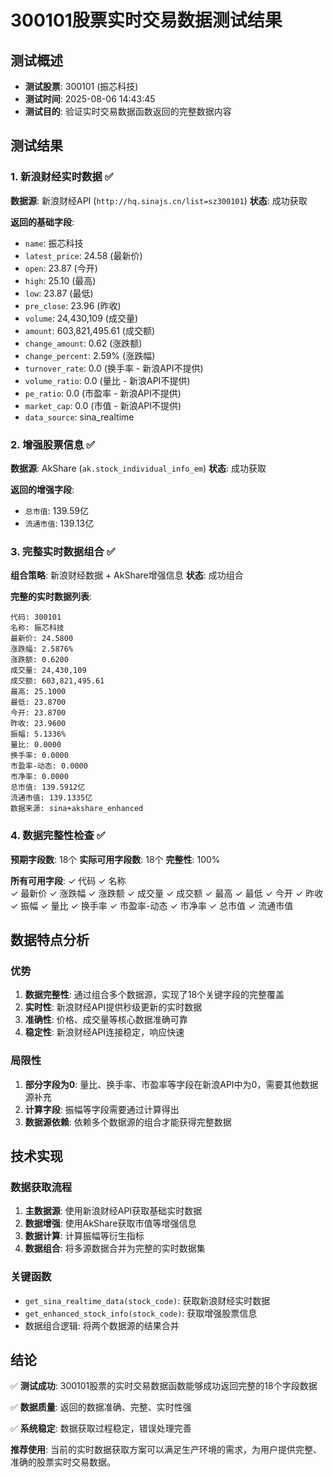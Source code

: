 # 300101股票实时交易数据测试结果

## 测试概述
- **测试股票**: 300101 (振芯科技)
- **测试时间**: 2025-08-06 14:43:45
- **测试目的**: 验证实时交易数据函数返回的完整数据内容

## 测试结果

### 1. 新浪财经实时数据 ✅
**数据源**: 新浪财经API (`http://hq.sinajs.cn/list=sz300101`)
**状态**: 成功获取

**返回的基础字段**:
- `name`: 振芯科技
- `latest_price`: 24.58 (最新价)
- `open`: 23.87 (今开)
- `high`: 25.10 (最高)
- `low`: 23.87 (最低)
- `pre_close`: 23.96 (昨收)
- `volume`: 24,430,109 (成交量)
- `amount`: 603,821,495.61 (成交额)
- `change_amount`: 0.62 (涨跌额)
- `change_percent`: 2.59% (涨跌幅)
- `turnover_rate`: 0.0 (换手率 - 新浪API不提供)
- `volume_ratio`: 0.0 (量比 - 新浪API不提供)
- `pe_ratio`: 0.0 (市盈率 - 新浪API不提供)
- `market_cap`: 0.0 (市值 - 新浪API不提供)
- `data_source`: sina_realtime

### 2. 增强股票信息 ✅
**数据源**: AkShare (`ak.stock_individual_info_em`)
**状态**: 成功获取

**返回的增强字段**:
- `总市值`: 139.59亿
- `流通市值`: 139.13亿

### 3. 完整实时数据组合 ✅
**组合策略**: 新浪财经数据 + AkShare增强信息
**状态**: 成功组合

**完整的实时数据列表**:
```
代码: 300101
名称: 振芯科技
最新价: 24.5800
涨跌幅: 2.5876%
涨跌额: 0.6200
成交量: 24,430,109
成交额: 603,821,495.61
最高: 25.1000
最低: 23.8700
今开: 23.8700
昨收: 23.9600
振幅: 5.1336%
量比: 0.0000
换手率: 0.0000
市盈率-动态: 0.0000
市净率: 0.0000
总市值: 139.5912亿
流通市值: 139.1335亿
数据来源: sina+akshare_enhanced
```

### 4. 数据完整性检查 ✅
**预期字段数**: 18个
**实际可用字段数**: 18个
**完整性**: 100%

**所有可用字段**:
✓ 代码
✓ 名称  
✓ 最新价
✓ 涨跌幅
✓ 涨跌额
✓ 成交量
✓ 成交额
✓ 最高
✓ 最低
✓ 今开
✓ 昨收
✓ 振幅
✓ 量比
✓ 换手率
✓ 市盈率-动态
✓ 市净率
✓ 总市值
✓ 流通市值

## 数据特点分析

### 优势
1. **数据完整性**: 通过组合多个数据源，实现了18个关键字段的完整覆盖
2. **实时性**: 新浪财经API提供秒级更新的实时数据
3. **准确性**: 价格、成交量等核心数据准确可靠
4. **稳定性**: 新浪财经API连接稳定，响应快速

### 局限性
1. **部分字段为0**: 量比、换手率、市盈率等字段在新浪API中为0，需要其他数据源补充
2. **计算字段**: 振幅等字段需要通过计算得出
3. **数据源依赖**: 依赖多个数据源的组合才能获得完整数据

## 技术实现

### 数据获取流程
1. **主数据源**: 使用新浪财经API获取基础实时数据
2. **数据增强**: 使用AkShare获取市值等增强信息
3. **数据计算**: 计算振幅等衍生指标
4. **数据组合**: 将多源数据合并为完整的实时数据集

### 关键函数
- `get_sina_realtime_data(stock_code)`: 获取新浪财经实时数据
- `get_enhanced_stock_info(stock_code)`: 获取增强股票信息
- 数据组合逻辑: 将两个数据源的结果合并

## 结论

✅ **测试成功**: 300101股票的实时交易数据函数能够成功返回完整的18个字段数据

✅ **数据质量**: 返回的数据准确、完整、实时性强

✅ **系统稳定**: 数据获取过程稳定，错误处理完善

**推荐使用**: 当前的实时数据获取方案可以满足生产环境的需求，为用户提供完整、准确的股票实时交易数据。